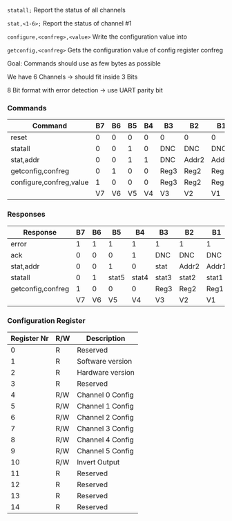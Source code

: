 
```statall;``` Report the status of all channels

```stat,<1-6>;``` Report the status of channel #1 

```configure,<confreg>,<value>``` Write the configuration value <value> into <confreg>

```getconfig,<confreg>``` Gets the configuration value of config register confreg

Goal: Commands should use as few bytes as possible

We have 6 Channels -> should fit inside 3 Bits

8 Bit format with error detection -> use UART parity bit

### Commands

| Command                  | B7  | B6  | B5  | B4  | B3   | B2    | B1    | B0    |
|--------------------------|-----|-----|-----|-----|------|-------|-------|-------|
| reset                    | 0   | 0   | 0   | 0   | 0    | 0     | 0     | 0     |
| statall                  | 0   | 0   | 1   | 0   | DNC  | DNC   | DNC   | DNC   |
| stat,addr                | 0   | 0   | 1   | 1   | DNC  | Addr2 | Addr1 | Addr0 |
| getconfig,confreg        | 0   | 1   | 0   | 0   | Reg3 | Reg2  | Reg1  | Reg0  |
| configure,confreg,value  | 1   | 0   | 0   | 0   | Reg3 | Reg2  | Reg1  | Reg0  |
|                          | V7  | V6  | V5  | V4  | V3   | V2    | V1    | V0    |

### Responses

| Response          | B7  | B6  | B5    | B4    | B3    | B2    | B1    | B0    |
|-------------------|-----|-----|-------|-------|-------|-------|-------|-------|
| error             | 1   | 1   | 1     | 1     | 1     | 1     | 1     | 1     |
| ack               | 0   | 0   | 0     | 1     | DNC   | DNC   | DNC   | DNC   |
| stat,addr         | 0   | 0   | 1     | 0     | stat  | Addr2 | Addr1 | Addr0 |
| statall           | 0   | 1   | stat5 | stat4 | stat3 | stat2 | stat1 | stat0 |
| getconfig,confreg | 1   | 0   | 0     | 0     | Reg3  | Reg2  | Reg1  | Reg0  |
|                   | V7  | V6  | V5    | V4    | V3    | V2    | V1    | V0    |

### Configuration Register

| Register Nr | R/W | Description      |
|-------------|-----|------------------|
| 0           | R   | Reserved         | 0x1001
| 1           | R   | Software version | 0x1002
| 2           | R   | Hardware version | 0x1003
| 3           | R   | Reserved         | 0x1004
| 4           | R/W | Channel 0 Config |
| 5           | R/W | Channel 1 Config |
| 6           | R/W | Channel 2 Config |
| 7           | R/W | Channel 3 Config |
| 8           | R/W | Channel 4 Config |
| 9           | R/W | Channel 5 Config |
| 10          | R/W | Invert Output    |
| 11          | R   | Reserved         |
| 12          | R   | Reserved         |
| 13          | R   | Reserved         |
| 14          | R   | Reserved         |

